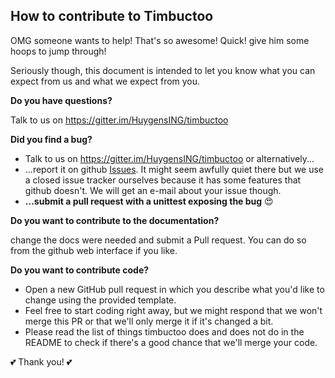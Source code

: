 ## How to contribute to Timbuctoo

OMG someone wants to help! That's so awesome! Quick! give him some hoops to jump through!

Seriously though, this document is intended to let you know what you can expect from us and what we expect from you.

**Do you have questions?**

Talk to us on https://gitter.im/HuygensING/timbuctoo

**Did you find a bug?**

* Talk to us on https://gitter.im/HuygensING/timbuctoo or alternatively...
* ...report it on github [Issues](https://github.com/rails/rails/issues). It might seem awfully quiet there but we use a closed issue tracker ourselves because it has some features that github doesn't. We will get an e-mail about your issue though.
* **...submit a pull request with a unittest exposing the bug** 😍

**Do you want to contribute to the documentation?**

change the docs were needed and submit a Pull request. You can do so from the github web interface if you like.

**Do you want to contribute code?**

* Open a new GitHub pull request in which you describe what you'd like to change using the provided template.
* Feel free to start coding right away, but we might respond that we won't merge this PR or that we'll only merge it if it's changed a bit.
* Please read the list of things timbuctoo does and does not do in the README to check if there's a good chance that we'll merge your code.

💕 Thank you! 💕

